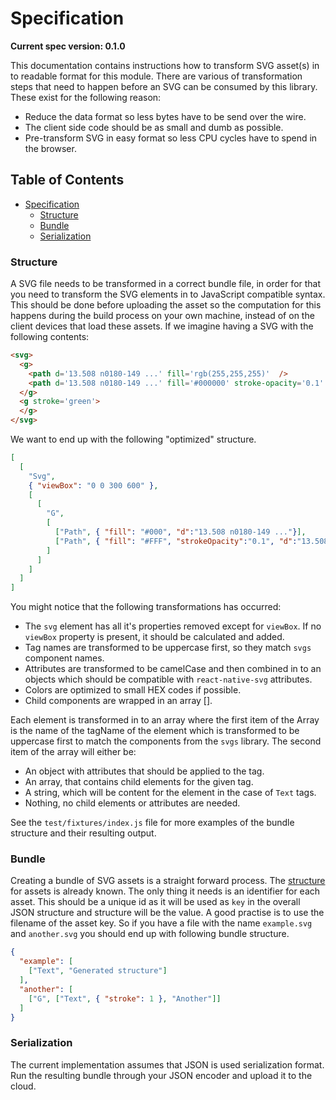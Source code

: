 # Specification

**Current spec version: 0.1.0**

This documentation contains instructions how to transform SVG asset(s) in to
readable format for this module. There are various of transformation steps
that need to happen before an SVG can be consumed by this library. These exist
for the following reason:

- Reduce the data format so less bytes have to be send over the wire.
- The client side code should be as small and dumb as possible.
- Pre-transform SVG in easy format so less CPU cycles have to spend in the browser.

## Table of Contents

- [Specification](#specification)
  - [Structure](#structure)
  - [Bundle](#bundle)
  - [Serialization](#serialization)

### Structure

A SVG file needs to be transformed in a correct bundle file, in order for that
you need to transform the SVG elements in to JavaScript compatible syntax. This
should be done before uploading the asset so the computation for this happens
during the build process on your own machine, instead of on the client devices
that load these assets. If we imagine having a SVG with the following contents:

```html
<svg>
  <g>
    <path d='13.508 n0180-149 ...' fill='rgb(255,255,255)'  />
    <path d='13.508 n0180-149 ...' fill='#000000' stroke-opacity='0.1' />
  </g>
  <g stroke='green'>
  </g>
</svg>
```

We want to end up with the following "optimized" structure.

```json
[
  [
    "Svg",
    { "viewBox": "0 0 300 600" },
    [
      [
        "G",
        [
          ["Path", { "fill": "#000", "d":"13.508 n0180-149 ..."}],
          ["Path", { "fill": "#FFF", "strokeOpacity":"0.1", "d":"13.508 n0180-149 ..."}]
        ]
      ]
    ]
  ]
]
```

You might notice that the following transformations has occurred:

- The `svg` element has all it's properties removed except for `viewBox`. If no
  `viewBox` property is present, it should be calculated and added.
- Tag names are transformed to be uppercase first, so they match `svgs`
  component names.
- Attributes are transformed to be camelCase and then combined in to an objects
  which should be compatible with `react-native-svg` attributes.
- Colors are optimized to small HEX codes if possible.
- Child components are wrapped in an array [].

Each element is transformed in to an array where the first item of the Array
is the name of the tagName of the element which is transformed to be uppercase
first to match the components from the `svgs` library. The second item of the
array will either be:

- An object with attributes that should be applied to the tag.
- An array, that contains child elements for the given tag.
- A string, which will be content for the element in the case of `Text` tags.
- Nothing, no child elements or attributes are needed.

See the `test/fixtures/index.js` file for more examples of the bundle structure
and their resulting output.

### Bundle

Creating a bundle of SVG assets is a straight forward process. The
[structure](#structure) for assets is already known. The only thing it needs is
an identifier for each asset. This should be a unique id as it will be used as
`key` in the overall JSON structure and structure will be the value. A good
practise is to use the filename of the asset key. So if you have a file with the
name `example.svg` and `another.svg` you should end up with following bundle
structure.

```json
{
  "example": [
    ["Text", "Generated structure"]
  ],
  "another": [
    ["G", ["Text", { "stroke": 1 }, "Another"]]
  ]
}
```

### Serialization

The current implementation assumes that JSON is used serialization format. Run
the resulting bundle through your JSON encoder and upload it to the cloud.
